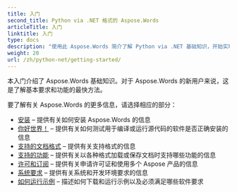 ```yaml
---
title: 入门
second_title: Python via .NET 格式的 Aspose.Words
articleTitle: 入门
linktitle: 入门
type: docs
description: "使用此 Aspose.Words 简介了解 Python via .NET 基础知识，开始实现 Aspose.Words 对您的业务的价值。"
weight: 20
url: /zh/python-net/getting-started/
---
```


本入门介绍了 Aspose.Words 基础知识。对于 Aspose.Words 的新用户来说，这是了解基本要求和功能的最快方法。

要了解有关 Aspose.Words 的更多信息，请选择相应的部分：

- [安装](/words/zh/python-net/installation/) – 提供有关如何安装 Aspose.Words 的信息
- [你好世界！](/words/zh/python-net/hello-world/) – 提供有关如何测试用于编译或运行源代码的软件是否正确安装的信息
- [支持的文档格式](/words/zh/python-net/supported-document-formats/) – 提供有关支持格式的信息
- [支持的功能](/words/zh/python-net/features/) – 提供有关以各种格式加载或保存文档时支持哪些功能的信息
- [许可和订阅](/words/zh/python-net/licensing/) – 提供有关申请许可证和使用多个 Aspose 产品的信息
- [系统要求](/words/zh/python-net/system-requirements/) – 提供有关系统和开发环境要求的信息
- [如何运行示例](/words/zh/python-net/how-to-run-the-examples/) – 描述如何下载和运行示例以及必须满足哪些软件要求

